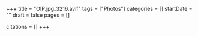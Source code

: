 +++
title = "OIP.jpg_3216.avif"
tags = ["Photos"]
categories = []
startDate = ""
draft = false
pages = []

citations = []
+++
